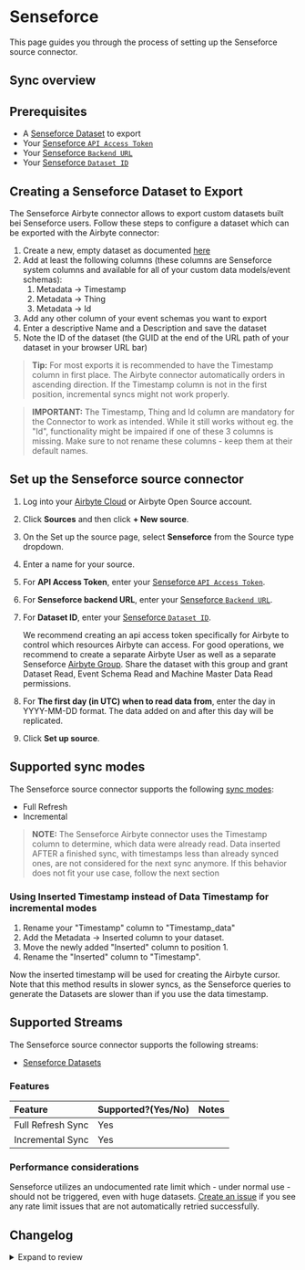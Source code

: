 # Senseforce

This page guides you through the process of setting up the Senseforce source connector.

## Sync overview

## Prerequisites

- A [Senseforce Dataset](https://manual.senseforce.io/manual/sf-platform/dataset-builder) to export
- Your [Senseforce `API Access Token`](https://manual.senseforce.io/manual/sf-platform/public-api/get-your-access-token)
- Your [Senseforce `Backend URL`](https://manual.senseforce.io/manual/sf-platform/public-api/endpoints#prerequisites)
- Your [Senseforce `Dataset ID`](https://manual.senseforce.io/manual/sf-platform/public-api/endpoints#prerequisites)

## Creating a Senseforce Dataset to Export

The Senseforce Airbyte connector allows to export custom datasets built bei Senseforce users. Follow these steps to configure a dataset which can be exported with the Airbyte connector:

1. Create a new, empty dataset as documented [here](https://manual.senseforce.io/manual/sf-platform/dataset-builder)
2. Add at least the following columns (these columns are Senseforce system columns and available for all of your custom data models/event schemas):
   1. Metadata -> Timestamp
   2. Metadata -> Thing
   3. Metadata -> Id
3. Add any other column of your event schemas you want to export
4. Enter a descriptive Name and a Description and save the dataset
5. Note the ID of the dataset (the GUID at the end of the URL path of your dataset in your browser URL bar)

> **Tip:** For most exports it is recommended to have the Timestamp column in first place. The Airbyte connector automatically orders in ascending direction. If the Timestamp column is not in the first position, incremental syncs might not work properly.

> **IMPORTANT:** The Timestamp, Thing and Id column are mandatory for the Connector to work as intended. While it still works without eg. the "Id", functionality might be impaired if one of these 3 columns is missing. Make sure to not rename these columns - keep them at their default names.

## Set up the Senseforce source connector

1. Log into your [Airbyte Cloud](https://cloud.airbyte.com/workspaces) or Airbyte Open Source account.
2. Click **Sources** and then click **+ New source**.
3. On the Set up the source page, select **Senseforce** from the Source type dropdown.
4. Enter a name for your source.
5. For **API Access Token**, enter your [Senseforce `API Access Token`](https://manual.senseforce.io/manual/sf-platform/public-api/get-your-access-token).
6. For **Senseforce backend URL**, enter your [Senseforce `Backend URL`](https://manual.senseforce.io/manual/sf-platform/public-api/endpoints#prerequisites).
7. For **Dataset ID**, enter your [Senseforce `Dataset ID`](https://manual.senseforce.io/manual/sf-platform/public-api/endpoints#prerequisites).

   We recommend creating an api access token specifically for Airbyte to control which resources Airbyte can access. For good operations, we recommend to create a separate Airbyte User as well as a separate Senseforce [Airbyte Group](https://manual.senseforce.io/manual/sf-platform/user-and-group-management). Share the dataset with this group and grant Dataset Read, Event Schema Read and Machine Master Data Read permissions.

8. For **The first day (in UTC) when to read data from**, enter the day in YYYY-MM-DD format. The data added on and after this day will be replicated.
9. Click **Set up source**.

## Supported sync modes

The Senseforce source connector supports the following [sync modes](https://docs.airbyte.com/cloud/core-concepts#connection-sync-modes):

- Full Refresh
- Incremental

> **NOTE:** The Senseforce Airbyte connector uses the Timestamp column to determine, which data were already read. Data inserted AFTER a finished sync, with timestamps less than already synced ones, are not considered for the next sync anymore.
> If this behavior does not fit your use case, follow the next section

### Using Inserted Timestamp instead of Data Timestamp for incremental modes

1. Rename your "Timestamp" column to "Timestamp_data"
2. Add the Metadata -> Inserted column to your dataset.
3. Move the newly added "Inserted" column to position 1.
4. Rename the "Inserted" column to "Timestamp".

Now the inserted timestamp will be used for creating the Airbyte cursor. Note that this method results in slower syncs, as the Senseforce queries to generate the Datasets are slower than if you use the data timestamp.

## Supported Streams

The Senseforce source connector supports the following streams:

- [Senseforce Datasets](https://manual.senseforce.io/manual/sf-platform/public-api/endpoints)

### Features

| Feature           | Supported?\(Yes/No\) | Notes |
| :---------------- | :------------------- | :---- |
| Full Refresh Sync | Yes                  |       |
| Incremental Sync  | Yes                  |       |

### Performance considerations

Senseforce utilizes an undocumented rate limit which - under normal use - should not be triggered, even with huge datasets.
[Create an issue](https://github.com/airbytehq/airbyte/issues) if you see any rate limit issues that are not automatically retried successfully.

## Changelog

<details>
  <summary>Expand to review</summary>

| Version | Date       | Pull Request                                              | Subject                                       |
| :------ | :--------- | :-------------------------------------------------------- | :-------------------------------------------- |
| 0.2.28 | 2025-10-14 | [61455](https://github.com/airbytehq/airbyte/pull/61455) | Update dependencies |
| 0.2.27 | 2025-05-24 | [60492](https://github.com/airbytehq/airbyte/pull/60492) | Update dependencies |
| 0.2.26 | 2025-05-10 | [60180](https://github.com/airbytehq/airbyte/pull/60180) | Update dependencies |
| 0.2.25 | 2025-05-04 | [59594](https://github.com/airbytehq/airbyte/pull/59594) | Update dependencies |
| 0.2.24 | 2025-04-27 | [59027](https://github.com/airbytehq/airbyte/pull/59027) | Update dependencies |
| 0.2.23 | 2025-04-19 | [58378](https://github.com/airbytehq/airbyte/pull/58378) | Update dependencies |
| 0.2.22 | 2025-04-12 | [58005](https://github.com/airbytehq/airbyte/pull/58005) | Update dependencies |
| 0.2.21 | 2025-04-05 | [57476](https://github.com/airbytehq/airbyte/pull/57476) | Update dependencies |
| 0.2.20 | 2025-03-29 | [56906](https://github.com/airbytehq/airbyte/pull/56906) | Update dependencies |
| 0.2.19 | 2025-03-22 | [56323](https://github.com/airbytehq/airbyte/pull/56323) | Update dependencies |
| 0.2.18 | 2025-03-08 | [55611](https://github.com/airbytehq/airbyte/pull/55611) | Update dependencies |
| 0.2.17 | 2025-03-01 | [55006](https://github.com/airbytehq/airbyte/pull/55006) | Update dependencies |
| 0.2.16 | 2025-02-23 | [54562](https://github.com/airbytehq/airbyte/pull/54562) | Update dependencies |
| 0.2.15 | 2025-02-15 | [54005](https://github.com/airbytehq/airbyte/pull/54005) | Update dependencies |
| 0.2.14 | 2025-02-08 | [53498](https://github.com/airbytehq/airbyte/pull/53498) | Update dependencies |
| 0.2.13 | 2025-02-01 | [52957](https://github.com/airbytehq/airbyte/pull/52957) | Update dependencies |
| 0.2.12 | 2025-01-25 | [52483](https://github.com/airbytehq/airbyte/pull/52483) | Update dependencies |
| 0.2.11 | 2025-01-18 | [51912](https://github.com/airbytehq/airbyte/pull/51912) | Update dependencies |
| 0.2.10 | 2025-01-11 | [51356](https://github.com/airbytehq/airbyte/pull/51356) | Update dependencies |
| 0.2.9 | 2024-12-28 | [50738](https://github.com/airbytehq/airbyte/pull/50738) | Update dependencies |
| 0.2.8 | 2024-12-21 | [50235](https://github.com/airbytehq/airbyte/pull/50235) | Update dependencies |
| 0.2.7 | 2024-12-14 | [49662](https://github.com/airbytehq/airbyte/pull/49662) | Update dependencies |
| 0.2.6 | 2024-12-12 | [49341](https://github.com/airbytehq/airbyte/pull/49341) | Update dependencies |
| 0.2.5 | 2024-12-11 | [49100](https://github.com/airbytehq/airbyte/pull/49100) | Starting with this version, the Docker image is now rootless. Please note that this and future versions will not be compatible with Airbyte versions earlier than 0.64 |
| 0.2.4 | 2024-11-04 | [48166](https://github.com/airbytehq/airbyte/pull/48166) | Update dependencies |
| 0.2.3 | 2024-10-29 | [47765](https://github.com/airbytehq/airbyte/pull/47765) | Update dependencies |
| 0.2.2 | 2024-10-28 | [47567](https://github.com/airbytehq/airbyte/pull/47567) | Update dependencies |
| 0.2.1 | 2024-08-16 | [44196](https://github.com/airbytehq/airbyte/pull/44196) | Bump source-declarative-manifest version |
| 0.2.0 | 2024-08-14 | [44073](https://github.com/airbytehq/airbyte/pull/44073) | Refactor connector to manifest-only format |
| 0.1.15 | 2024-08-12 | [43865](https://github.com/airbytehq/airbyte/pull/43865) | Update dependencies |
| 0.1.14 | 2024-08-10 | [43704](https://github.com/airbytehq/airbyte/pull/43704) | Update dependencies |
| 0.1.13 | 2024-08-03 | [43274](https://github.com/airbytehq/airbyte/pull/43274) | Update dependencies |
| 0.1.12 | 2024-07-27 | [42763](https://github.com/airbytehq/airbyte/pull/42763) | Update dependencies |
| 0.1.11 | 2024-07-20 | [42247](https://github.com/airbytehq/airbyte/pull/42247) | Update dependencies |
| 0.1.10 | 2024-07-13 | [41792](https://github.com/airbytehq/airbyte/pull/41792) | Update dependencies |
| 0.1.9 | 2024-07-10 | [41402](https://github.com/airbytehq/airbyte/pull/41402) | Update dependencies |
| 0.1.8 | 2024-07-09 | [41242](https://github.com/airbytehq/airbyte/pull/41242) | Update dependencies |
| 0.1.7 | 2024-07-06 | [40914](https://github.com/airbytehq/airbyte/pull/40914) | Update dependencies |
| 0.1.6 | 2024-06-25 | [40380](https://github.com/airbytehq/airbyte/pull/40380) | Update dependencies |
| 0.1.5 | 2024-06-22 | [40190](https://github.com/airbytehq/airbyte/pull/40190) | Update dependencies |
| 0.1.4 | 2024-06-15 | [39462](https://github.com/airbytehq/airbyte/pull/39462) | Make compatible with builder |
| 0.1.3 | 2024-06-04 | [39073](https://github.com/airbytehq/airbyte/pull/39073) | [autopull] Upgrade base image to v1.2.1 |
| 0.1.2 | 2024-05-20 | [38431](https://github.com/airbytehq/airbyte/pull/38431) | [autopull] base image + poetry + up_to_date |
| 0.1.1 | 2023-02-13 | [22892](https://github.com/airbytehq/airbyte/pull/22892) | Specified date formatting in specification |
|  0.1.0  | 2022-10-26 | [#18775](https://github.com/airbytehq/airbyte/pull/18775) | 🎉 New Source: Mailjet SMS API [low-code CDK] |

</details>

